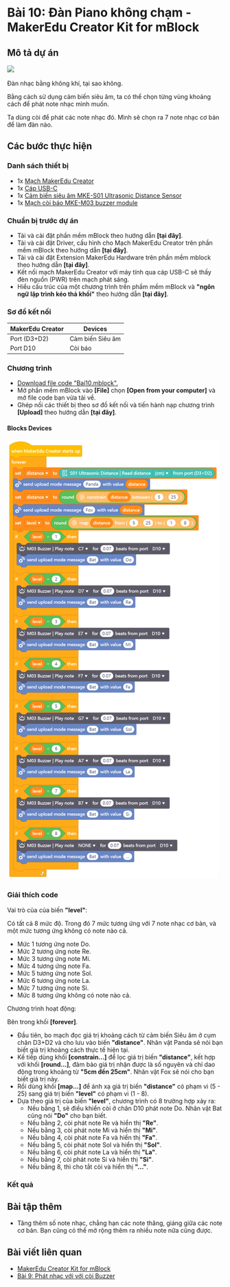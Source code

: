 # Bài 10: Đàn Piano không chạm - MakerEdu Creator Kit for mBlock

## Mô tả dự án

![](/ex/less10/image/BAI10.png)

Đàn nhạc bằng không khí, tại sao không.

Bằng cách sử dụng cảm biến siêu âm, ta có thể chọn từng vùng khoảng cách để phát note nhạc mình muốn.

Ta dùng còi để phát các note nhạc đó. Mình sẽ chọn ra 7 note nhạc cơ bản để làm đàn nào.

## Các bước thực hiện

### Danh sách thiết bị

- 1x [Mạch MakerEdu Creator](https://www.makerlab.vn/creator)
- 1x [Cáp USB-C](https://hshop.vn/cap-usb-type-c)
- 1x [Cảm biến siêu âm MKE-S01 Ultrasonic Distance Sensor](https://makerlab.vn/mkes01)
- 1x [Mạch còi báo MKE-M03 buzzer module](https://makerlab.vn/mkem03)

### Chuẩn bị trước dự án

- Tải và cài đặt phần mềm mBlock theo hướng dẫn **[tại đây]**.
- Tải và cài đặt Driver, cấu hình cho Mạch MakerEdu Creator trên phần mềm mBlock theo hướng dẫn **[tại đây]**.
- Tải và cài đặt Extension MakerEdu Hardware trên phần mềm mblock theo hướng dẫn **[tại đây]**.
- Kết nối mạch MakerEdu Creator với máy tính qua cáp USB-C sẽ thấy đèn nguồn (PWR) trên mạch phát sáng.
- Hiểu cấu trúc của một chương trình trên phầm mềm mBlock và **"ngôn ngữ lập trình kéo thả khối"** theo hướng dẫn **[tại đây]**.

### Sơ đồ kết nối

| MakerEdu Creator | Devices              |
|------------------|----------------------|
| Port (D3+D2)     | Cảm biến Siêu âm     |
| Port D10         | Còi báo              |

### Chương trình

- [Download file code "Bai10.mblock".](/ex/less10/mBlock5/Bai10.mblock)
- Mở phần mềm mBlock vào **[File]** chọn **[Open from your computer]** và mở file code bạn vừa tải về.
- Ghép nối các thiết bị theo sơ đồ kết nối và tiến hành nạp chương trình **[Upload]** theo hướng dẫn **[tại đây]**.

#### Blocks Devices

![Creator mBlock Bai 10 1](/ex/less10/image/825px-Creator_mBlock_Bai_10.png)

### Giải thích code

Vai trò của của biến **"level"**:

Có tất cả 8 mức độ. Trong đó 7 mức tương ứng với 7 note nhạc cơ bản, và một mức tương ứng không có note nào cả.

- Mức 1 tương ứng note Do.
- Mức 2 tương ứng note Re.
- Mức 3 tương ứng note Mi.
- Mức 4 tương ứng note Fa.
- Mức 5 tương ứng note Sol.
- Mức 6 tương ứng note La.
- Mức 7 tương ứng note Si.
- Mức 8 tương ứng không có note nào cả.

Chương trình hoạt động:

Bên trong khối **[forever]**.

- Đầu tiên, bo mạch đọc giá trị khoảng cách từ cảm biến Siêu âm ở cụm chân D3+D2 và cho lưu vào biến **"distance"**. Nhân vật Panda sẽ nói bạn biết giá trị khoảng cách thực tế hiện tại.
- Kế tiếp dùng khối **[constrain...]** để lọc giá trị biến **"distance"**, kết hợp với khối **[round...]**, đảm bảo giá trị nhận được là số nguyên và chỉ dao động trong khoảng từ **"5cm đến 25cm"**. Nhân vật Fox sẽ nói cho bạn biết giá trị này.
- Rồi dùng khối **[map...]** để ánh xạ giá trị biến **"distance"** có phạm vi (5 - 25) sang giá trị biến **"level"** có phạm vi (1 - 8).
- Dựa theo giá trị của biến **"level"**, chương trình có 8 trường hợp xảy ra:
  - Nếu bằng 1, sẽ điều khiển còi ở chân D10 phát note Do. Nhân vật Bat cũng nói **"Do"** cho bạn biết.
  - Nếu bằng 2, còi phát note Re và hiển thị **"Re"**.
  - Nếu bằng 3, còi phát note Mi và hiển thị **"Mi"**.
  - Nếu bằng 4, còi phát note Fa và hiển thị **"Fa"**.
  - Nếu bằng 5, còi phát note Sol và hiển thị **"Sol"**.
  - Nếu bằng 6, còi phát note La và hiển thị **"La"**.
  - Nếu bằng 7, còi phát note Si và hiển thị **"Si"**.
  - Nếu bằng 8, thì cho tắt còi và hiển thị **"..."**.

### Kết quả


## Bài tập thêm

- Tăng thêm số note nhạc, chẳng hạn các note thăng, giáng giữa các note cơ bản. Bạn cũng có thể mở rộng thêm ra nhiều note nữa cũng được.


## Bài viết liên quan

- [MakerEdu Creator Kit for mBlock](/README.md)
- [Bài 9: Phát nhạc với với còi Buzzer](/ex/less09/README.md)
